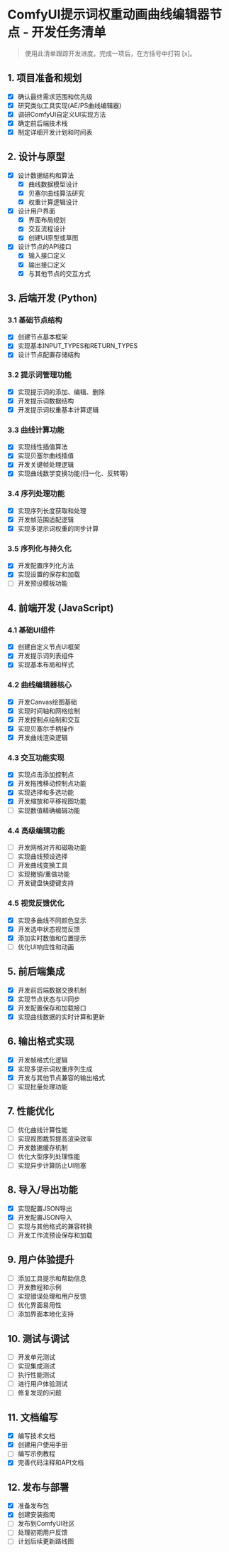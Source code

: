 # ComfyUI提示词权重动画曲线编辑器节点 - 开发任务清单

> 使用此清单跟踪开发进度。完成一项后，在方括号中打钩 [x]。

## 1. 项目准备和规划

- [x] 确认最终需求范围和优先级
- [x] 研究类似工具实现(AE/PS曲线编辑器)
- [x] 调研ComfyUI自定义UI实现方法
- [x] 确定前后端技术栈
- [x] 制定详细开发计划和时间表

## 2. 设计与原型

- [x] 设计数据结构和算法
  - [x] 曲线数据模型设计
  - [x] 贝塞尔曲线算法研究
  - [x] 权重计算逻辑设计
- [x] 设计用户界面
  - [x] 界面布局规划
  - [x] 交互流程设计
  - [x] 创建UI原型或草图
- [x] 设计节点的API接口
  - [x] 输入接口定义
  - [x] 输出接口定义
  - [x] 与其他节点的交互方式

## 3. 后端开发 (Python)

### 3.1 基础节点结构
- [x] 创建节点基本框架
- [x] 实现基本INPUT_TYPES和RETURN_TYPES
- [x] 设计节点配置存储结构

### 3.2 提示词管理功能
- [x] 实现提示词的添加、编辑、删除
- [x] 开发提示词数据结构
- [x] 开发提示词权重基本计算逻辑

### 3.3 曲线计算功能
- [x] 实现线性插值算法
- [x] 实现贝塞尔曲线插值
- [x] 开发关键帧处理逻辑
- [x] 实现曲线数学变换功能(归一化、反转等)

### 3.4 序列处理功能
- [x] 实现序列长度获取和处理
- [x] 开发帧范围适配逻辑
- [x] 实现多提示词权重的同步计算

### 3.5 序列化与持久化
- [x] 开发配置序列化方法
- [x] 实现设置的保存和加载
- [ ] 开发预设模板功能

## 4. 前端开发 (JavaScript)

### 4.1 基础UI组件
- [x] 创建自定义节点UI框架
- [x] 开发提示词列表组件
- [x] 实现基本布局和样式

### 4.2 曲线编辑器核心
- [x] 开发Canvas绘图基础
- [x] 实现时间轴和网格绘制
- [x] 开发控制点绘制和交互
- [x] 实现贝塞尔手柄操作
- [x] 开发曲线渲染逻辑

### 4.3 交互功能实现
- [x] 实现点击添加控制点
- [x] 开发拖拽移动控制点功能
- [x] 实现选择和多选功能
- [x] 开发缩放和平移视图功能
- [ ] 实现数值精确编辑功能

### 4.4 高级编辑功能
- [ ] 开发网格对齐和磁吸功能
- [ ] 实现曲线预设选择
- [ ] 开发曲线变换工具
- [ ] 实现撤销/重做功能
- [ ] 开发键盘快捷键支持

### 4.5 视觉反馈优化
- [x] 实现多曲线不同颜色显示
- [x] 开发选中状态视觉反馈
- [x] 添加实时数值和位置提示
- [ ] 优化UI响应性和动画

## 5. 前后端集成

- [x] 开发前后端数据交换机制
- [x] 实现节点状态与UI同步
- [x] 开发配置保存和加载接口
- [x] 实现曲线数据的实时计算和更新

## 6. 输出格式实现

- [x] 开发帧格式化逻辑
- [x] 实现多提示词权重序列生成
- [x] 开发与其他节点兼容的输出格式
- [ ] 实现批量处理功能

## 7. 性能优化

- [ ] 优化曲线计算性能
- [ ] 实现视图裁剪提高渲染效率
- [ ] 开发数据缓存机制
- [ ] 优化大型序列处理性能
- [ ] 实现异步计算防止UI阻塞

## 8. 导入/导出功能

- [x] 实现配置JSON导出
- [x] 开发配置JSON导入
- [ ] 实现与其他格式的兼容转换
- [ ] 开发工作流预设保存和加载

## 9. 用户体验提升

- [ ] 添加工具提示和帮助信息
- [ ] 开发教程和示例
- [ ] 实现错误处理和用户反馈
- [ ] 优化界面易用性
- [ ] 添加界面本地化支持

## 10. 测试与调试

- [ ] 开发单元测试
- [ ] 实现集成测试
- [ ] 执行性能测试
- [ ] 进行用户体验测试
- [ ] 修复发现的问题

## 11. 文档编写

- [x] 编写技术文档
- [x] 创建用户使用手册
- [ ] 编写示例教程
- [x] 完善代码注释和API文档

## 12. 发布与部署

- [x] 准备发布包
- [x] 创建安装指南
- [ ] 发布到ComfyUI社区
- [ ] 处理初期用户反馈
- [ ] 计划后续更新路线图 
